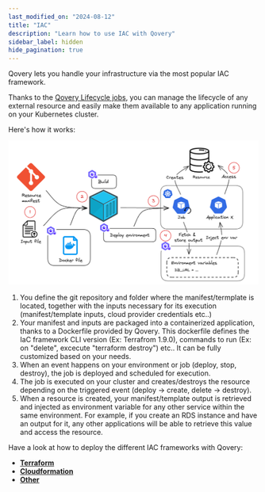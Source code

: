 ```yaml
---
last_modified_on: "2024-08-12"
title: "IAC"
description: "Learn how to use IAC with Qovery"
sidebar_label: hidden
hide_pagination: true
---
```


Qovery lets you handle your infrastructure via the most popular IAC framework.

Thanks to the [Qovery Lifecycle jobs][docs.using-qovery.configuration.lifecycle-job], you can manage the lifecycle of any external resource and easily make them available to any application running on your Kubernetes cluster.

Here's how it works:

<p align="center">
  <img src="/img/integration/iac.png" alt="IAC deployment flow" />
</p>

1. You define the git repository and folder where the manifest/termplate is located, together with the inputs necessary for its execution (manifest/template inputs, cloud provider credentials etc..)
2. Your manifest and inputs are packaged into a containerized application, thanks to a Dockerfile provided by Qovery. This dockerfile defines the IaC framework CLI version (Ex: Terrafrom 1.9.0), commands to run (Ex: on "delete", excecute "terraform destroy") etc.. It can be fully customized based on your needs.
3. When an event happens on your environment or job (deploy, stop, destroy), the job is deployed and scheduled for execution.
4. The job is executed on your cluster and creates/destroys the resource depending on the triggered event (deploy -> create, delete -> destroy).
5. When a resource is created, your manifest/template output is retrieved and injected as environment variable for any other service within the same environment. For example, if you create an RDS instance and have an output for it, any other applications will be able to retrieve this value and access the resource.


Have a look at how to deploy the different IAC frameworks with Qovery:
- **[Terraform][docs.using-qovery.integration.iac.terraform]**
- **[Cloudformation][docs.using-qovery.integration.iac.cloudformation]**
- **[Other][docs.using-qovery.integration.iac.other]**


[docs.using-qovery.configuration.lifecycle-job]: /docs/using-qovery/configuration/lifecycle-job/
[docs.using-qovery.integration.iac.cloudformation]: /docs/using-qovery/integration/iac/cloudformation/
[docs.using-qovery.integration.iac.other]: /docs/using-qovery/integration/iac/other/
[docs.using-qovery.integration.iac.terraform]: /docs/using-qovery/integration/iac/terraform/

